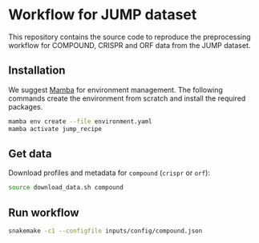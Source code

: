 # Workflow for JUMP dataset

This repository contains the source code to reproduce the preprocessing workflow
for COMPOUND, CRISPR and ORF data from the JUMP dataset.

## Installation

We suggest [Mamba](https://github.com/conda-forge/miniforge#mambaforge) for
environment management. The following commands create the environment from
scratch and install the required packages.

```bash
mamba env create --file environment.yaml
mamba activate jump_recipe
```

## Get data

Download profiles and metadata for `compound` (`crispr` or `orf`):

```bash
source download_data.sh compound
```

## Run workflow

```bash
snakemake -c1 --configfile inputs/config/compound.json
```
